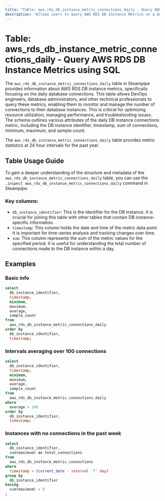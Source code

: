 ```yaml
---
title: "Table: aws_rds_db_instance_metric_connections_daily - Query AWS RDS DB Instance Metrics using SQL"
description: "Allows users to query AWS RDS DB Instance Metrics on a daily basis, retrieving information about the number of database connections."
---
```


# Table: aws_rds_db_instance_metric_connections_daily - Query AWS RDS DB Instance Metrics using SQL

The `aws_rds_db_instance_metric_connections_daily` table in Steampipe provides information about AWS RDS DB instance metrics, specifically focusing on the daily database connections. This table allows DevOps engineers, database administrators, and other technical professionals to query these metrics, enabling them to monitor and manage the number of connections to their database instances. This is critical for optimizing resource utilization, managing performance, and troubleshooting issues. The schema outlines various attributes of the daily DB instance connections metric, including the DB instance identifier, timestamp, sum of connections, minimum, maximum, and sample count.

The `aws_rds_db_instance_metric_connections_daily` table provides metric statistics at 24 hour intervals for the past year.

## Table Usage Guide

To gain a deeper understanding of the structure and metadata of the `aws_rds_db_instance_metric_connections_daily` table, you can use the `.inspect aws_rds_db_instance_metric_connections_daily` command in Steampipe.

### Key columns:

- `db_instance_identifier`: This is the identifier for the DB instance. It is crucial for joining this table with other tables that contain DB instance-specific information.
- `timestamp`: This column holds the date and time of the metric data point. It is important for time-series analysis and tracking changes over time.
- `sum`: This column represents the sum of the metric values for the specified period. It is useful for understanding the total number of connections made to the DB instance within a day.

## Examples

### Basic info

```sql
select
  db_instance_identifier,
  timestamp,
  minimum,
  maximum,
  average,
  sample_count
from
  aws_rds_db_instance_metric_connections_daily
order by
  db_instance_identifier,
  timestamp;
```


### Intervals averaging over 100 connections

```sql
select
  db_instance_identifier,
  timestamp,
  minimum,
  maximum,
  average,
  sample_count
from
  aws_rds_db_instance_metric_connections_daily
where 
  average > 100
order by
  db_instance_identifier,
  timestamp;
```


### Instances with no connections in the past week

```sql
select
  db_instance_identifier,
  sum(maximum) as total_connections
from
  aws_rds_db_instance_metric_connections
where 
  timestamp > (current_date - interval '7' day)
group by
  db_instance_identifier
having
  sum(maximum) = 0 
;
```


